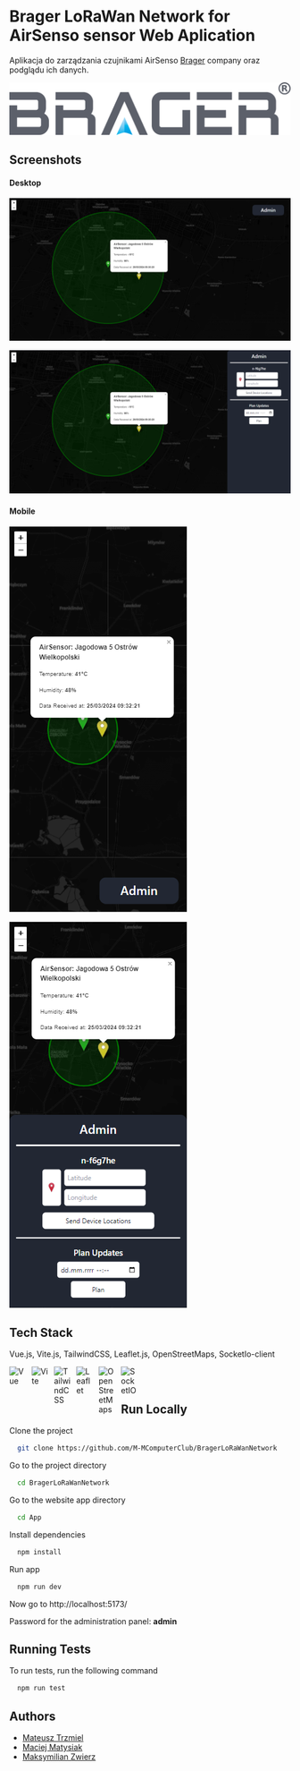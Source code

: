 
# Brager LoRaWan Network for AirSenso sensor Web Aplication

Aplikacja do zarządzania czujnikami AirSenso [Brager](https://www.brager.pl) company oraz podglądu ich danych.

![Logo](../img/bragerLogo.png)

## Screenshots

#### Desktop
![Desktop Admin panel close](../img/desktopAdminClose.png)

![Desktop Admin panel open](../img/desktopAdminOpen.png)

#### Mobile
![Mobile Admin panel close](../img/mobileAdminClose.png)

![Mobile Admin panel open](../img/mobileAdminOpen.png)
## Tech Stack

Vue.js, Vite.js, TailwindCSS, Leaflet.js, OpenStreetMaps, SocketIo-client

<img align="left" alt="Vue" width="30px" style="padding-right:10px;" src="https://cdn.jsdelivr.net/gh/devicons/devicon@latest/icons/vuejs/vuejs-original.svg" />
<img align="left" alt="Vite" width="30px" style="padding-right:10px;" src="https://cdn.jsdelivr.net/gh/devicons/devicon@latest/icons/vitejs/vitejs-original.svg" />
<img align="left" alt="TailwindCSS" width="30px" style="padding-right:10px;" src="https://cdn.jsdelivr.net/gh/devicons/devicon@latest/icons/tailwindcss/tailwindcss-original.svg" />
<img align="left" alt="Leaflet" width="30px" style="padding-right:10px;" src="https://d2eip9sf3oo6c2.cloudfront.net/tags/images/000/001/096/thumb/leaflet.png" />
<img align="left" alt="OpenStreetMaps" width="30px" style="padding-right:10px;" src="https://upload.wikimedia.org/wikipedia/commons/thumb/b/b0/Openstreetmap_logo.svg/1024px-Openstreetmap_logo.svg.png" />
<img align="left" alt="SocketIO" width="30px" style="padding-right:10px;" src="https://cdn.jsdelivr.net/gh/devicons/devicon@latest/icons/socketio/socketio-original.svg" />
<br />
<br />

## Run Locally

Clone the project

```bash
  git clone https://github.com/M-MComputerClub/BragerLoRaWanNetwork
```

Go to the project directory

```bash
  cd BragerLoRaWanNetwork
```

Go to the website app directory

```bash
  cd App
```

Install dependencies

```bash
  npm install
```

Run app

```bash
  npm run dev
```

Now go to http://localhost:5173/

Password for the administration panel: **admin**

## Running Tests

To run tests, run the following command

```bash
  npm run test
```

## Authors

- [Mateusz Trzmiel](https://github.com/TRZMlEL)
- [Maciej Matysiak](https://github.com/ItsMaciek)
- [Maksymilian Zwierz](https://github.com/Zwierzu2115)
